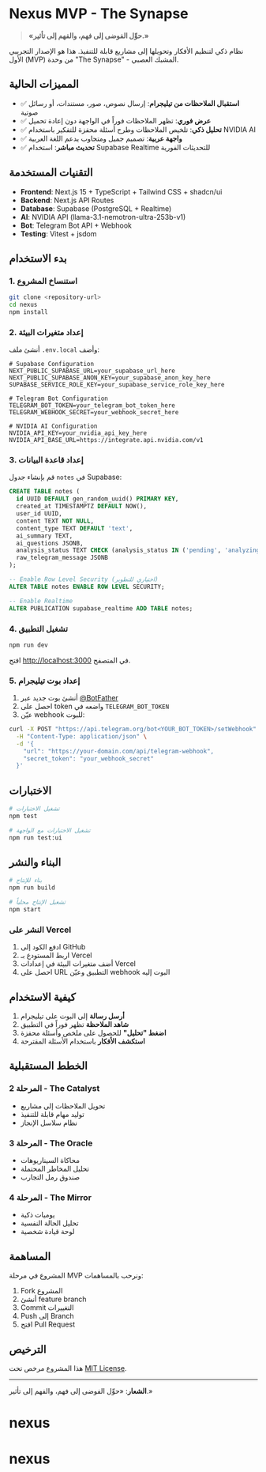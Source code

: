 # Nexus MVP - The Synapse

> **«حوِّل الفوضى إلى فهم، والفهم إلى تأثير.»**

نظام ذكي لتنظيم الأفكار وتحويلها إلى مشاريع قابلة للتنفيذ. هذا هو الإصدار التجريبي الأول (MVP) من وحدة "The Synapse" - المشبك العصبي.

## المميزات الحالية

- ✅ **استقبال الملاحظات من تيليجرام**: إرسال نصوص، صور، مستندات، أو رسائل صوتية
- ✅ **عرض فوري**: تظهر الملاحظات فوراً في الواجهة دون إعادة تحميل
- ✅ **تحليل ذكي**: تلخيص الملاحظات وطرح أسئلة محفزة للتفكير باستخدام NVIDIA AI
- ✅ **واجهة عربية**: تصميم جميل ومتجاوب يدعم اللغة العربية
- ✅ **تحديث مباشر**: استخدام Supabase Realtime للتحديثات الفورية

## التقنيات المستخدمة

- **Frontend**: Next.js 15 + TypeScript + Tailwind CSS + shadcn/ui
- **Backend**: Next.js API Routes
- **Database**: Supabase (PostgreSQL + Realtime)
- **AI**: NVIDIA API (llama-3.1-nemotron-ultra-253b-v1)
- **Bot**: Telegram Bot API + Webhook
- **Testing**: Vitest + jsdom

## بدء الاستخدام

### 1. استنساخ المشروع
```bash
git clone <repository-url>
cd nexus
npm install
```

### 2. إعداد متغيرات البيئة
أنشئ ملف `.env.local` وأضف:

```env
# Supabase Configuration
NEXT_PUBLIC_SUPABASE_URL=your_supabase_url_here
NEXT_PUBLIC_SUPABASE_ANON_KEY=your_supabase_anon_key_here
SUPABASE_SERVICE_ROLE_KEY=your_supabase_service_role_key_here

# Telegram Bot Configuration
TELEGRAM_BOT_TOKEN=your_telegram_bot_token_here
TELEGRAM_WEBHOOK_SECRET=your_webhook_secret_here

# NVIDIA AI Configuration
NVIDIA_API_KEY=your_nvidia_api_key_here
NVIDIA_API_BASE_URL=https://integrate.api.nvidia.com/v1
```

### 3. إعداد قاعدة البيانات
قم بإنشاء جدول `notes` في Supabase:

```sql
CREATE TABLE notes (
  id UUID DEFAULT gen_random_uuid() PRIMARY KEY,
  created_at TIMESTAMPTZ DEFAULT NOW(),
  user_id UUID,
  content TEXT NOT NULL,
  content_type TEXT DEFAULT 'text',
  ai_summary TEXT,
  ai_questions JSONB,
  analysis_status TEXT CHECK (analysis_status IN ('pending', 'analyzing', 'completed', 'error')),
  raw_telegram_message JSONB
);

-- Enable Row Level Security (اختياري للتطوير)
ALTER TABLE notes ENABLE ROW LEVEL SECURITY;

-- Enable Realtime
ALTER PUBLICATION supabase_realtime ADD TABLE notes;
```

### 4. تشغيل التطبيق
```bash
npm run dev
```

افتح [http://localhost:3000](http://localhost:3000) في المتصفح.

### 5. إعداد بوت تيليجرام
1. أنشئ بوت جديد عبر [@BotFather](https://t.me/BotFather)
2. احصل على token واضعه في `TELEGRAM_BOT_TOKEN`
3. عيّن webhook للبوت:
```bash
curl -X POST "https://api.telegram.org/bot<YOUR_BOT_TOKEN>/setWebhook" \
  -H "Content-Type: application/json" \
  -d '{
    "url": "https://your-domain.com/api/telegram-webhook",
    "secret_token": "your_webhook_secret"
  }'
```

## الاختبارات

```bash
# تشغيل الاختبارات
npm test

# تشغيل الاختبارات مع الواجهة
npm run test:ui
```

## البناء والنشر

```bash
# بناء للإنتاج
npm run build

# تشغيل الإنتاج محلياً
npm start
```

### النشر على Vercel
1. ادفع الكود إلى GitHub
2. اربط المستودع بـ Vercel
3. أضف متغيرات البيئة في إعدادات Vercel
4. احصل على URL التطبيق وعيّن webhook البوت إليه

## كيفية الاستخدام

1. **أرسل رسالة** إلى البوت على تيليجرام
2. **شاهد الملاحظة** تظهر فوراً في التطبيق
3. **اضغط "تحليل"** للحصول على ملخص وأسئلة محفزة
4. **استكشف الأفكار** باستخدام الأسئلة المقترحة

## الخطط المستقبلية

### المرحلة 2 - The Catalyst
- تحويل الملاحظات إلى مشاريع
- توليد مهام قابلة للتنفيذ
- نظام سلاسل الإنجاز

### المرحلة 3 - The Oracle
- محاكاة السيناريوهات
- تحليل المخاطر المحتملة
- صندوق رمل التجارب

### المرحلة 4 - The Mirror
- يوميات ذكية
- تحليل الحالة النفسية
- لوحة قيادة شخصية

## المساهمة

المشروع في مرحلة MVP ونرحب بالمساهمات:

1. Fork المشروع
2. أنشئ feature branch
3. Commit التغييرات
4. Push إلى Branch
5. افتح Pull Request

## الترخيص

هذا المشروع مرخص تحت [MIT License](LICENSE).

---

**الشعار**: «حوِّل الفوضى إلى فهم، والفهم إلى تأثير.»
# nexus
# nexus
